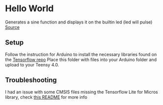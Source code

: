 # Hello World 
Generates a sine function and displays it on the builtin led (led will pulse)
[Source](https://github.com/tensorflow/tensorflow/tree/master/tensorflow/lite/micro/examples/hello_world/arduino)

## Setup 
Follow the instruction for Arduino to install the necessary libraries found on the [Tensorflow repo](https://github.com/tensorflow/tensorflow/blob/master/tensorflow/lite/micro/examples/hello_world/README.md)
Place this folder with files into your Arduino folder and upload to your Teensy 4.0. 

## Troubleshooting
I had an issue with some CMSIS files missing the Tensorflow Lite for Micros library, check [this README](https://github.com/mingyeeee/Teensy4.0-TF-lite-micro/blob/main/README.md) for more info
